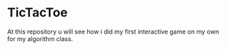 # TicTacToe
At this repository u will see how i did my first interactive game on my own for my algorithm class.
